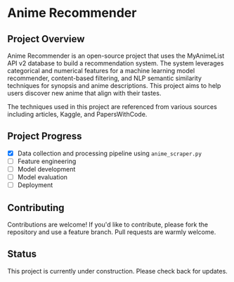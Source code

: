 # Anime Recommender

## Project Overview

Anime Recommender is an open-source project that uses the MyAnimeList API v2 database to build a recommendation system. The system leverages categorical and numerical features for a machine learning model recommender, content-based filtering, and NLP semantic similarity techniques for synopsis and anime descriptions. This project aims to help users discover new anime that align with their tastes.

The techniques used in this project are referenced from various sources including articles, Kaggle, and PapersWithCode.

## Project Progress

- [x] Data collection and processing pipeline using `anime_scraper.py`
- [ ] Feature engineering
- [ ] Model development
- [ ] Model evaluation
- [ ] Deployment

## Contributing

Contributions are welcome! If you'd like to contribute, please fork the repository and use a feature branch. Pull requests are warmly welcome.

## Status

This project is currently under construction. Please check back for updates.